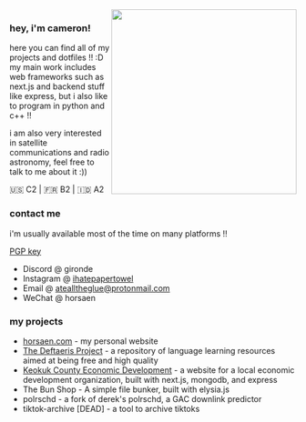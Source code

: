 <!-- wip -->
<img align="right" src="https://prettycoffee.github.io/fluidity/assets/pic_8-3135c4b7.png" width="325px">

<h3>hey, i'm cameron!</h3>

<p>here you can find all of my projects and dotfiles !! :D <br/>my main work includes web frameworks such as next.js and backend stuff like express, but i also like to program in python and c++ !!</p>

<p>i am also very interested in satellite communications and radio astronomy, feel free to talk to me about it :))</p>

🇺🇸 C2 | 🇫🇷 B2 | 🇮🇩 A2

<h3>contact me</h3>

i'm usually available most of the time on many platforms !!

[PGP key](key.asc)
- Discord @ gironde
- Instagram @ [ihatepapertowel](https://instagram.com/ihatepapertowel)
- Email @ [atealltheglue@protonmail.com](mailto:atealltheglue@protonmail.com)
- WeChat @ horsaen

<h3>my projects</h3>

- [horsaen.com](https://horsaen.com) - my personal website
- [The Deftaeris Project](https://deftaeris.horsaen.com) - a repository of language learning resources aimed at being free and high quality
- [Keokuk County Economic Development](https://kcediowa.org) - a website for a local economic development organization, built with next.js, mongodb, and express
- The Bun Shop - A simple file bunker, built with elysia.js
- polrschd - a fork of derek's polrschd, a GAC downlink predictor
- tiktok-archive [DEAD] - a tool to archive tiktoks
